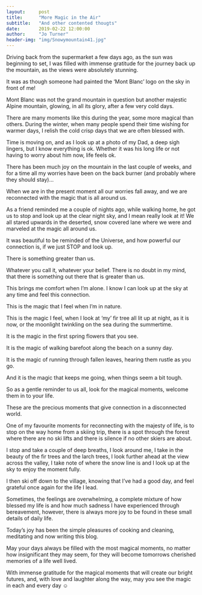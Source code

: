 ```yaml
---
layout:     post
title:      "More Magic in the Air"
subtitle:   "And other contented thougts"
date:       2019-02-22 12:00:00
author:     "Jo Turner"
header-img: "img/Snowymountain41.jpg"
---
```

Driving back from the supermarket a few days ago, as the sun was beginning to set, I was filled with immense gratitude for the journey back up the mountain, as the views were absolutely stunning. 

It was as though someone had painted the ‘Mont Blanc’ logo on the sky in front of me!

Mont Blanc was not the grand mountain in question but another majestic Alpine mountain, glowing, in all its glory, after a few very cold days. 

There are many moments like this during the year, some more magical than others. During the winter, when many people spend their time wishing for warmer days, I relish the cold crisp days that we are often blessed with.

Time is moving on, and as I look up at a photo of my Dad, a deep sigh lingers, but I know everything is ok. Whether it was his long life or not having to worry about him now, life feels ok.

There has been much joy on the mountain in the last couple of weeks, and for a time all my worries have been on the back burner (and probably where they should stay)…

When we are in the present moment all our worries fall away, and we are reconnected with the magic that is all around us. 

As a friend reminded me a couple of nights ago, while walking home, he got us to stop and look up at the clear night sky, and I mean really look at it! We all stared upwards in the deserted, snow covered lane where we were and marveled at the magic all around us.

It was beautiful to be reminded of the Universe, and how powerful our connection is, if we just STOP and look up. 

There is something greater than us.

Whatever you call it, whatever your belief. There is no doubt in my mind, that there is something out there that is greater than us. 

This brings me comfort when I’m alone. I know I can look up at the sky at any time and feel this connection. 

This is the magic that I feel when I’m in nature.

This is the magic I feel, when I look at ‘my’ fir tree all lit up at night, as it is now, or the moonlight twinkling on the sea during the summertime.

It is the magic in the first spring flowers that you see.

It is the magic of walking barefoot along the beach on a sunny day.

It is the magic of running through fallen leaves, hearing them rustle as you go.

And it is the magic that keeps me going, when things seem a bit tough.

So as a gentle reminder to us all, look for the magical moments, welcome them in to your life.

These are the precious moments that give connection in a disconnected world.

One of my favourite moments for reconnecting with the majesty of life, is to stop on the way home from a skiing trip, there is a spot through the forest where there are no ski lifts and there is silence if no other skiers are about. 

I stop and take a couple of deep breaths, I look around me, I take in the beauty of the fir trees and the larch trees, I look further ahead at the view across the valley, I take note of where the snow line is and I look up at the sky to enjoy the moment fully.

I then ski off down to the village, knowing that I’ve had a good day, and feel grateful once again for the life I lead.

Sometimes, the feelings are overwhelming, a complete mixture of how blessed my life is and how much sadness I have experienced through bereavement, however, there is always more joy to be found in these small details of daily life. 

Today’s joy has been the simple pleasures of cooking and cleaning, meditating and now writing this blog.

May your days always be filled with the most magical moments, no matter how insignificant they may seem, for they will become tomorrows cherished memories of a life well lived.

With immense gratitude for the magical moments that will create our bright futures, and, with love and laughter along the way, may you see the magic in each and every day ☺
